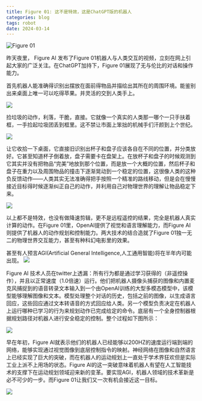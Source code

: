 ```yaml
---
title: Figure 01: 这不是特效，这是ChatGPT版的机器人
categories: blog 
tags: robot
date: 2024-03-14
---
```


![Figure 01](https://cdn.jsdelivr.net/gh/YeeKal/img_land/blog/24/0320240314144248.png)

昨天夜里， Figure AI 发布了Figure 01机器人与人类交互的视频，立刻在网上引起大家的广泛关注。在ChatGPT加持下，Figure 01展现了无与伦比的对话和操作能力。

首先机器人能准确得识别出摆放在面前得物品并描绘出其所在的周围环境。能鉴别出来桌面上唯一可以吃得苹果。并灵活的交到人类手上。

![](https://cdn.jsdelivr.net/gh/YeeKal/img_land/blog/24/0320240314145919.png)

捡垃圾的动作，利落，干脆，直接。它就像一个真实的人类那一哪个一只手扶着框，一手捡起垃圾团丢到框里。这不禁让市面上笨拙的机械手们汗颜到上个世纪。

![](https://cdn.jsdelivr.net/gh/YeeKal/img_land/blog/24/03Peek%202024-03-14%2015-02.gif)

让它收拾一下桌面，它直接旧识别出杯子和盘子应该各自在不同的位置，并分类放好。它甚至知道杯子倒着放，盘子需要卡在盘架上。在放杯子和盘子的时候观测到它其实并没有把物品“完美”地放到那个位置，而是放一个大概的位置，然后杯子和盘子在重力以及周围物品的撞击下逐渐晃动到一个稳定的位置，这很像人类的这种负反馈动作——人类其实无法准确得把手按照一个精准的路线移动，但是会在慢慢接近目标得时候逐渐纠正自己的动作，并利用自己对物理世界的理解让物品稳定下来。

![](https://cdn.jsdelivr.net/gh/YeeKal/img_land/blog/24/03Peek%202024-03-14%2015-07.gif)

以上都不是特效，也没有做降速剪辑，更不是远程遥控的结果，完全是机器人真实计算的动作。在Figure 01里，OpenAI提供了视觉和语言理解能力，而Figure AI则提供了机器人的动作规划和控制能力。两大技术的结合造就了Figure 01独一无二的物理世界交互能力，甚至有种科幻电影里的效果。

甚至有人预言AGI(Artificial General Intelligence,人工通用智能)将在半年内可能出现。
![](https://cdn.jsdelivr.net/gh/YeeKal/img_land/blog/24/0320240314152848.png)

Figure AI 技术人员在twitter上透漏：所有行为都是通过学习获得的（非遥控操作），并且以正常速度（1.0倍速）运行。他们把机器人摄像头捕获的图像和内置麦克风捕捉到的语音转录文本输入到一个由OpenAI训练的大型多模态模型中，该模型能够理解图像和文本。模型处理整个对话的历史，包括之前的图像，以生成语言回应，这些回应通过文本转语音的方式回应给人类。另一个模型负责决定在机器人上运行哪种已学习的行为来规划动作已完成给定的命令。底层有一个全身控制器根据规划路径对机器人进行安全稳定的控制。整个过程如下图所示：

![](https://cdn.jsdelivr.net/gh/YeeKal/img_land/blog/24/03GIjwrHoaEAAtP0Y)

早在年初，Figure AI就表示他们的机器人已经能够以200HZ的速度运行端到端的网络，能够实现通过视觉图像到底层控制指令的映射。神经网络在图像和自然语言上已经实现了巨大的突破，而在机器人的运动规划上一直处于学术界狂欢但是实际工业上派不上用场的状态。Figure AI的这一突破意味着机器人有望在人工智能技术的支撑下在运动规划领域迎来新的变革。要实现AGI，机器人领域的技术革新是必不可少的一步。而Figure 01让我们又一次有机会接近这一目标。

![](https://cdn.jsdelivr.net/gh/YeeKal/img_land/blog/24/03NEW-_DSCF1820_Desktop_10923A__3_.jpg)









